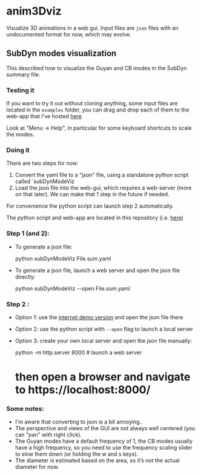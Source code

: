 # anim3Dviz

Visualize 3D animations in a web gui.
Input files are `json` files with an undocumented format for now, which may evolve.

## SubDyn modes visualization

This described how to visualize the Guyan and CB modes in the SubDyn summary file.

### Testing it
If you want to try it out without cloning anything, some input files are located in the `examples` folder, you can drag and drop each of them to the web-app that I've hosted [here](https://ebranlard.github.io/viz3Danim/)

Look at "Menu -> Help", in particular for some keyboard shortcuts to scale the modes. 

### Doing it
There are two steps for now:
1.	Convert the yaml file to a "json" file, using a standalone python script called `subDynModeViz
2.	Load the json file into the web-gui, which requires a web-server (more on that later). 
We can make that 1 step in the future if needed.

For convenience the python script can launch step 2 automatically. 

The python script and web-app are located in this repository (i.e. [here](https://github.com/ebranlard/viz3Danim))

      


### Step 1 (and 2): 
-	To generate a json file:

      python subDynModeViz  File.sum.yaml  

-	To generate a json file, launch a web server and open the json file directly:

      python subDynModeViz  --open File.sum.yaml  

### Step 2 :
-	Option 1: use the [internet demo version](https://ebranlard.github.io/viz3Danim/) and open the json file there
-	Option 2: use the python script with `--open` flag to launch a local server 
-	Option 3: create your own local server and open the json file manually: 

      python -m http.server 8000   # launch a web server
      # then open a browser and navigate to https://localhost:8000/



### Some notes:
-	I'm aware that converting to json is a bit annoying..
-	The perspective and views of the GUI are not always well centered (you can "pan" with right click).
-	The Guyan modes have a default frequency of 1, the CB modes usually have a high frequency, so you need to use the frequency scaling  slider to slow them down (or holding the w and s keys). 
-	The diameter is estimated based on the area, so it’s not the actual diameter for now. 
